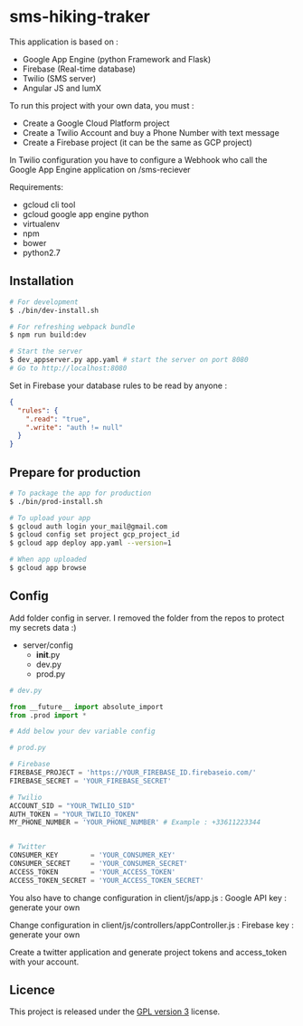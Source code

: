 # sms-hiking-traker

This application is based on :
  - Google App Engine (python Framework and Flask)
  - Firebase (Real-time database)
  - Twilio (SMS server)
  - Angular JS and lumX

To run this project with your own data, you must :
  - Create a Google Cloud Platform project
  - Create a Twilio Account and buy a Phone Number with text message
  - Create a Firebase project (it can be the same as GCP project)

In Twilio configuration you have to configure a Webhook who call the Google App Engine application on /sms-reciever

Requirements:
  - gcloud cli tool
  - gcloud google app engine python
  - virtualenv
  - npm
  - bower
  - python2.7


## Installation

```bash
# For development
$ ./bin/dev-install.sh

# For refreshing webpack bundle
$ npm run build:dev

# Start the server
$ dev_appserver.py app.yaml # start the server on port 8080
# Go to http://localhost:8080

```

Set in Firebase your database rules to be read by anyone :

```json
{
  "rules": {
    ".read": "true",
    ".write": "auth != null"
  }
}
```

## Prepare for production

```bash
# To package the app for production
$ ./bin/prod-install.sh

# To upload your app
$ gcloud auth login your_mail@gmail.com
$ gcloud config set project gcp_project_id
$ gcloud app deploy app.yaml --version=1

# When app uploaded
$ gcloud app browse
```

## Config

Add folder config in server. I removed the folder from the repos to protect my secrets data :)

- server/config
  - __init__.py
  - dev.py
  - prod.py

```python
# dev.py

from __future__ import absolute_import
from .prod import *

# Add below your dev variable config
```

```python
# prod.py

# Firebase
FIREBASE_PROJECT = 'https://YOUR_FIREBASE_ID.firebaseio.com/'
FIREBASE_SECRET = 'YOUR_FIREBASE_SECRET'

# Twilio
ACCOUNT_SID = "YOUR_TWILIO_SID"
AUTH_TOKEN = "YOUR_TWILIO_TOKEN"
MY_PHONE_NUMBER = 'YOUR_PHONE_NUMBER' # Example : +33611223344


# Twitter
CONSUMER_KEY        = 'YOUR_CONSUMER_KEY'
CONSUMER_SECRET     = 'YOUR_CONSUMER_SECRET'
ACCESS_TOKEN        = 'YOUR_ACCESS_TOKEN'
ACCESS_TOKEN_SECRET = 'YOUR_ACCESS_TOKEN_SECRET'

```

You also have to change configuration in client/js/app.js :
  Google API key : generate your own

Change configuration in client/js/controllers/appController.js :
    Firebase key : generate your own

Create a twitter application and generate project tokens and access_token with your account.

## Licence

This project is released under the [GPL version 3][1] license.

  [1]: https://www.gnu.org/licenses/gpl.txt
